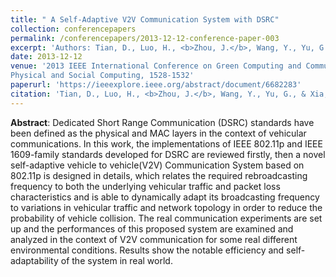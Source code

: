 ```yaml
---
title: " A Self-Adaptive V2V Communication System with DSRC"
collection: conferencepapers
permalink: /conferencepapers/2013-12-12-conference-paper-003
excerpt: 'Authors: Tian, D., Luo, H., <b>Zhou, J.</b>, Wang, Y., Yu, G., & Xia, H.'
date: 2013-12-12
venue: '2013 IEEE International Conference on Green Computing and Communications and IEEE Internet of Things and IEEE Cyber,
Physical and Social Computing, 1528-1532'
paperurl: 'https://ieeexplore.ieee.org/abstract/document/6682283'
citation: 'Tian, D., Luo, H., <b>Zhou, J.</b>, Wang, Y., Yu, G., & Xia, H. (2013, August). A Self-Adaptive V2V Communication System with DSRC. In 2013 IEEE International Conference on Green Computing and Communications and IEEE Internet of Things and IEEE Cyber, Physical and Social Computing (pp. 1528-1532). Beijing, China.'
---
```



**Abstract**: Dedicated Short Range Communication (DSRC) standards have been defined as the physical and MAC layers in the context of vehicular communications. In this work, the implementations of IEEE 802.11p and IEEE 1609-family standards developed for DSRC are reviewed firstly, then a novel self-adaptive vehicle to vehicle(V2V) Communication System based on 802.11p is designed in details, which relates the required rebroadcasting frequency to both the underlying vehicular traffic and packet loss characteristics and is able to dynamically adapt its broadcasting frequency to variations in vehicular traffic and network topology in order to reduce the probability of vehicle collision. The real communication experiments are set up and the performances of this proposed system are examined and analyzed in the context of V2V communication for some real different environmental conditions. Results show the notable efficiency and self-adaptability of the system in real world.
